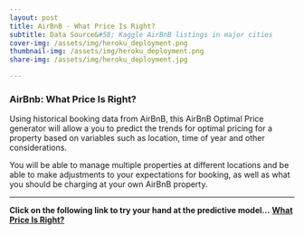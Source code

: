 ```yaml
---
layout: post
title: AirBnB - What Price Is Right?
subtitle: Data Source&#58; Kaggle AirBnB listings in major cities
cover-img: /assets/img/heroku_deployment.png
thumbnail-img: /assets/img/heroku_deployment.png
share-img: /assets/img/heroku_deployment.jpg

---
```


### **AirBnb: What Price Is Right?**

Using historical booking data from AirBnB, this AirBnB Optimal Price generator will allow a you to predict the trends for optimal pricing for a property based on variables such as location, time of year and other considerations.

You will be able to manage multiple properties at different locations and be able to make adjustments to your expectations for booking, as well as what you should be charging at your own AirBnB property.

---

**Click on the following link to try your hand at the predictive model...**
**[What Price Is Right?](https://airbnb-rightprice.herokuapp.com/insights)**
